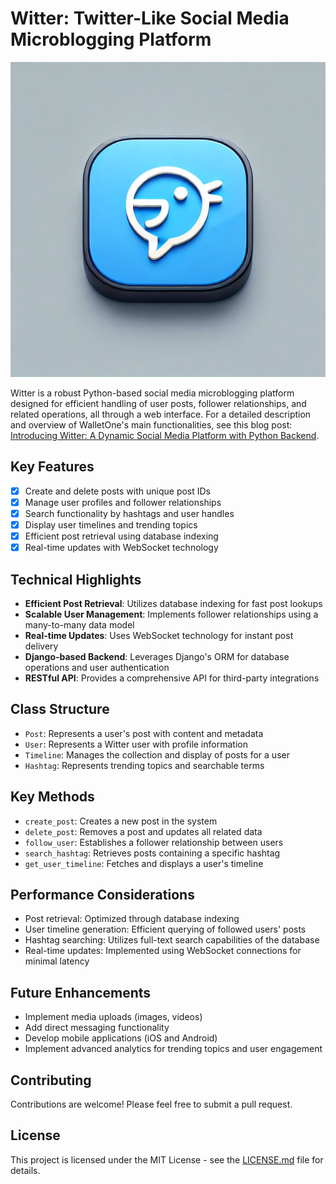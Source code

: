 # Witter: Twitter-Like Social Media Microblogging Platform

<img src="https://github.com/chriseborowski/witter/blob/main/social/witter/static/images/Witter%20Twitter-Like%20Social%20Media%20Microblogging%20Platform%20logo.jpeg" alt="Witter: Twitter-Like Social Media Microblogging Platform" title="Witter: Twitter-Like Social Media Microblogging Platform" />

Witter is a robust Python-based social media microblogging platform designed for efficient handling of user posts, follower relationships, and related operations, all through a web interface. For a detailed description and overview of WalletOne's main functionalities, see this blog post: [Introducing Witter: A Dynamic Social Media Platform with Python Backend](https://chriseborowski.notion.site/Introducing-Witter-A-Dynamic-Social-Media-Platform-with-Python-Backend-4afad372201f41c9ac930fd8ab890220]).

## Key Features

- [x] Create and delete posts with unique post IDs
- [x] Manage user profiles and follower relationships
- [x] Search functionality by hashtags and user handles
- [x] Display user timelines and trending topics
- [x] Efficient post retrieval using database indexing
- [x] Real-time updates with WebSocket technology

## Technical Highlights

- **Efficient Post Retrieval**: Utilizes database indexing for fast post lookups
- **Scalable User Management**: Implements follower relationships using a many-to-many data model
- **Real-time Updates**: Uses WebSocket technology for instant post delivery
- **Django-based Backend**: Leverages Django's ORM for database operations and user authentication
- **RESTful API**: Provides a comprehensive API for third-party integrations

## Class Structure

- `Post`: Represents a user's post with content and metadata
- `User`: Represents a Witter user with profile information
- `Timeline`: Manages the collection and display of posts for a user
- `Hashtag`: Represents trending topics and searchable terms

## Key Methods

- `create_post`: Creates a new post in the system
- `delete_post`: Removes a post and updates all related data
- `follow_user`: Establishes a follower relationship between users
- `search_hashtag`: Retrieves posts containing a specific hashtag
- `get_user_timeline`: Fetches and displays a user's timeline

## Performance Considerations

- Post retrieval: Optimized through database indexing
- User timeline generation: Efficient querying of followed users' posts
- Hashtag searching: Utilizes full-text search capabilities of the database
- Real-time updates: Implemented using WebSocket connections for minimal latency

## Future Enhancements

- Implement media uploads (images, videos)
- Add direct messaging functionality
- Develop mobile applications (iOS and Android)
- Implement advanced analytics for trending topics and user engagement

## Contributing

Contributions are welcome! Please feel free to submit a pull request.

## License

This project is licensed under the MIT License - see the [LICENSE.md](LICENSE.md) file for details.
